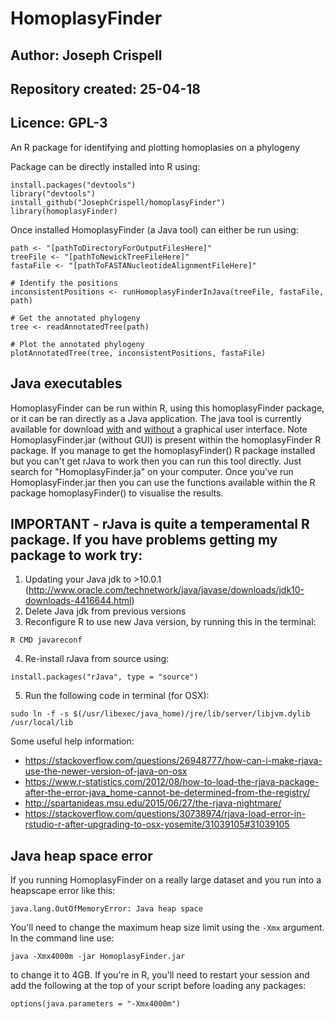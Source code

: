# HomoplasyFinder
## Author: Joseph Crispell
## Repository created: 25-04-18
## Licence: GPL-3
An R package for identifying and plotting homoplasies on a phylogeny

Package can be directly installed into R using:
```
install.packages("devtools")
library("devtools")
install_github("JosephCrispell/homoplasyFinder")
library(homoplasyFinder)
```

Once installed HomoplasyFinder (a Java tool) can either be run using:
```
path <- "[pathToDirectoryForOutputFilesHere]"
treeFile <- "[pathToNewickTreeFileHere]"
fastaFile <- "[pathToFASTANucleotideAlignmentFileHere]"

# Identify the positions
inconsistentPositions <- runHomoplasyFinderInJava(treeFile, fastaFile, path)

# Get the annotated phylogeny
tree <- readAnnotatedTree(path)

# Plot the annotated phylogeny
plotAnnotatedTree(tree, inconsistentPositions, fastaFile)
```
## Java executables
HomoplasyFinder can be run within R, using this homoplasyFinder package, or it can be ran directly as a Java application. The java tool is currently available for download [with](https://github.com/JosephCrispell/Java/raw/master/ExecutableJarFiles/HomoplasyFinder-GUI.jar) and [without](https://github.com/JosephCrispell/homoplasyFinder/raw/master/inst/java/HomoplasyFinder.jar) a graphical user interface. Note HomoplasyFinder.jar (without GUI) is present within the homoplasyFinder R package. If you manage to get the homoplasyFinder() R package installed but you can't get rJava to work then you can run this tool directly. Just search for "HomoplasyFinder.ja" on your computer. Once you've run HomoplasyFinder.jar then you can use the functions available within the R package homoplasyFinder() to visualise the results.

## IMPORTANT - rJava is quite a temperamental R package. If you have problems getting my package to work try:
1) Updating your Java jdk to >10.0.1 (http://www.oracle.com/technetwork/java/javase/downloads/jdk10-downloads-4416644.html)
2) Delete Java jdk from previous versions
3) Reconfigure R to use new Java version, by running this in the terminal:
  ```
  R CMD javareconf
  ```
 4) Re-install rJava from source using:
   ```
  install.packages("rJava", type = "source")
  ```
  5) Run the following code in terminal (for OSX):
  ```
  sudo ln -f -s $(/usr/libexec/java_home)/jre/lib/server/libjvm.dylib /usr/local/lib
  ```

Some useful help information:
- https://stackoverflow.com/questions/26948777/how-can-i-make-rjava-use-the-newer-version-of-java-on-osx
- https://www.r-statistics.com/2012/08/how-to-load-the-rjava-package-after-the-error-java_home-cannot-be-determined-from-the-registry/
- http://spartanideas.msu.edu/2015/06/27/the-rjava-nightmare/
- https://stackoverflow.com/questions/30738974/rjava-load-error-in-rstudio-r-after-upgrading-to-osx-yosemite/31039105#31039105

## Java heap space error
If you running HomoplasyFinder on a really large dataset and you run into a heapscape error like this:
```
java.lang.OutOfMemoryError: Java heap space
```
You'll need to change the maximum heap size limit using the `-Xmx` argument. In the command line use:
```
java -Xmx4000m -jar HomoplasyFinder.jar
```
to change it to 4GB. If you're in R, you'll need to restart your session and add the following at the top of your script before loading any packages:
```
options(java.parameters = "-Xmx4000m")
```
